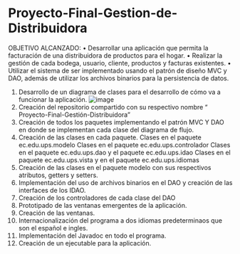 # Proyecto-Final-Gestion-de-Distribuidora

OBJETIVO ALCANZADO:
•	Desarrollar una aplicación que permita la facturación de una distribuidora de productos para el hogar. 
•	Realizar la gestión de cada bodega, usuario, cliente, productos y facturas existentes.
•	Utilizar el sistema de ser implementado usando el patrón de diseño MVC y DAO, además de utilizar los archivos binarios para la persistencia de datos.

1.	Desarrollo de un diagrama de clases para el desarrollo de cómo va a funcionar la aplicación.
![image](https://user-images.githubusercontent.com/64883110/89015024-05ca3f00-d2dc-11ea-834d-559455a0d252.png)
2.	Creación del repositorio compartido con su respectivo nombre “ Proyecto-Final-Gestión-Distribuidora” 
3.	Creación de todos los paquetes implementando el patrón MVC Y DAO en donde se implementan cada clase del diagrama de flujo.
4.	Creación de las clases en cada paquete.
Clases en el paquete ec.edu.ups.modelo
Clases en el paquete ec.edu.ups.controlador
Clases en el paquete ec.edu.ups.dao y el paquete ec.edu.ups.idao
Clases en el paquete ec.edu.ups.vista y en el paquete ec.edu.ups.idiomas
5.	Creación de las clases en el paquete modelo con sus respectivos atributos, getters y setters.
6.	Implementación del uso de archivos binarios en el DAO y creación de las interfaces de los IDAO.                       
7.	Creación de los controladores de cada clase del DAO
8.	Prototipado de las ventanas emergentes de la aplicación.
9.	Creación de las ventanas. 
10.	Internacionalización del programa a dos idiomas predeterminaos que son el español e ingles.
11.	Implementación del Javadoc en todo el programa.
12.	Creación de un ejecutable para la aplicación.

